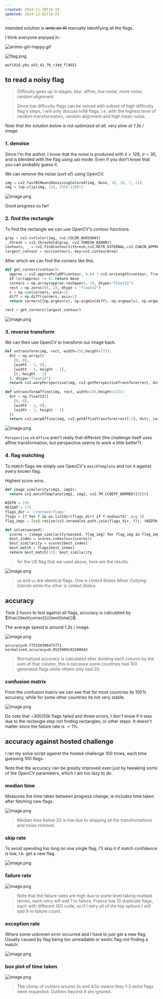 ```yaml
---
created: 2024-11-30T16:19
updated: 2024-12-02T18:01
---
```


Intended solution is ~~write an AI~~ manually identifying all the flags.

I think everyone enjoyed it~

![anime-girl-happy.gif](https://res.cloudinary.com/kumonochisanaka/image/upload/v1733003711/2024/11/a496abdc109a17b9e6891a9510d9f51e.gif)

![flag.png](https://res.cloudinary.com/kumonochisanaka/image/upload/v1733004816/2024/11/e212104933871bd5f223a0cc0f7f8a43.png)

```flag
wwf{d1d_y0u_u53_41_70_r34d_fl465}
```

## to read a noisy flag

> Difficulty goes up in stages, blur, affine, low noise, more noise, random alignment.
>
> Since low difficulty flags can be solved with subset of high difficulty flag's steps, I will only discuss lv99 flags, i.e. with the highest level of random transformation, random alignment and high mean noise.

*Note that the solution below is not optimized at all, very slow at 1.3s / image*.
### 1. denoise

Since I'm the author, I know that the noise is produced with $\bar{x}=128$, $\sigma=30$, and is blended with the flag using `add` mode. Even if you don't know that you can probably guess it.

We can remove the noise (sort of) using OpenCV.

```python
img = cv2.fastNlMeansDenoisingColored(img, None, 10, 10, 7, 21)
img = (np.clip(img, 128, 255)-128)*2
```

![image.png](https://res.cloudinary.com/kumonochisanaka/image/upload/v1733097250/2024/12/5c9a2ce2060d3fca12bc018928efe80c.png)

Good progress so far!

### 2. find the rectangle

To find the rectangle we can use OpenCV's contour functions.

```python
gray = cv2.cvtColor(img, cv2.COLOR_BGR2GRAY)
_,thresh = cv2.threshold(gray, cv2.THRESH_BINARY)
contours, _ = cv2.findContours(thresh,cv2.RETR_EXTERNAL,cv2.CHAIN_APPROX_SIMPLE)
largest_contour = max(contours, key=cv2.contourArea)
```

After which we can find the corners like this.

```python
def get_corners(contour):
  approx = cv2.approxPolyDP(contour, 0.04 * cv2.arcLength(contour, True), True)
  if len(approx) != 4: return None
  corners = np.array(approx.reshape(4, 2), dtype="float32")
  rect = np.zeros((4, 2), dtype = "float32")
  s = np.sum(corners, axis=1)
  diff = np.diff(corners, axis=1)
  return corners[[np.argmin(s), np.argmin(diff), np.argmax(s), np.argmax(diff)]]

rect = get_corners(largest_contour)
```

![image.png](https://res.cloudinary.com/kumonochisanaka/image/upload/v1733097261/2024/12/50b7451e1dfb963f3a5e50bbbc3ef2cc.png)

### 3. reverse transform

We can then use OpenCV to transform our image back.

```python
def untransform(img, rect, width=250,height=175):
  dst = np.array([
    [0, 0],
    [width - 1, 0],
    [width - 1, height - 1],
    [0, height - 1]
  ], dtype="float32")
  return cv2.warpPerspective(img, cv2.getPerspectiveTransform(rect, dst), (width, height))
  
def untransformAffine(img, rect, width=250,height=175):
  dst = np.float32([
    [0, 0],
    [width - 1, 0],
    [width - 1, height - 1]
  ])
  return cv2.warpAffine(img, cv2.getAffineTransform(rect[:3], dst), (width, height))
```

![image.png](https://res.cloudinary.com/kumonochisanaka/image/upload/v1733097777/2024/12/dfa4c1f2696c99a33730f8db02df7c15.png)

`Perspective` vs `Affine` aren't really that different (the challenge itself uses affine transformation, but perspective seems to work a little better?).

### 4. flag matching

To match flags we simply use OpenCV's `matchTemplate` and run it against every known flag.

Highest score wins.

```python
def image_similarity(img1, img2):
  return cv2.matchTemplate(img1, img2, cv2.TM_CCOEFF_NORMED)[0][0]
  
WIDTH = 250
HEIGHT = 175
flags_dir = '/content/flags'
flags = [f for f in os.listdir(flags_dir) if f.endswith('.png')]
flag_imgs = [cv2.resize(cv2.imread(os.path.join(flags_dir, f)), (WIDTH, HEIGHT)) for f in flags]

def solve(warped):
  scores = [image_similarity(warped, flag_img) for flag_img in flag_imgs]
  best_index = scores.index(max(scores))
  best_similarity = scores[best_index]
  best_match = flags[best_index]
  return best_match[:2], best_similarity
```

> for the US flag that we used above, here are the results.

![image.png](https://res.cloudinary.com/kumonochisanaka/image/upload/v1733101494/2024/12/81d3e0199242044e72bccdf8b25f4bb2.png)

> `um` and `us` are identical flags. One is *United States Minor Outlying Islands* while the other is *United States*.

## accuracy

Took 2 hours to test against all flags, accuracy is calculated by $\frac{\text{correct}}{\text{total}}$.

The average speed is around 1.3s / image.

![image.png](https://res.cloudinary.com/kumonochisanaka/image/upload/v1733096445/2024/12/d7360351bf4b0db40029cf21b9e541bc.png)

```
accuracy=0.775330396475771
normalized_accuracy=0.8525999192508943
```

> Normalized accuracy is calculated after dividing each column by the sum of that column, this is because some countries had 100 generated flags while others only had 20.

### confusion matrix

From the confusion matrix we can see that for most countries its 100% accuracy, while for some other countries its not very stable.

![image.png](https://res.cloudinary.com/kumonochisanaka/image/upload/v1733101724/2024/12/0442c8e92bdef8938aeccdba313f31b0.png)

Do note that ~300/55k flags failed and threw errors, I don't know if it was due to the rectangle step not finding rectangles, or other steps. It doesn't matter since the failure rate is $<1\%$.

## accuracy against hosted challenge

I ran my solve script against the hosted challenge 100 times, each time guessing 100 flags.

Note that the accuracy can be greatly improved even just by tweaking some of the OpenCV parameters, which I am too lazy to do.

### median time
Measures the time taken between progress change, ie includes time taken after fetching new flags.

![image.png](https://res.cloudinary.com/kumonochisanaka/image/upload/v1733179235/2024/12/085833302e83fbd84731551dc931a82b.png)

> Median time below 20 is low due to skipping all the transformations and noise removal.

### skip rate
To avoid spending too long on one single flag, I'll skip it if match confidence is low, i.e. get a new flag.

![image.png](https://res.cloudinary.com/kumonochisanaka/image/upload/v1733179434/2024/12/5d298e0fb989a535b552042fc0402275.png)

### failure rate
![image.png](https://res.cloudinary.com/kumonochisanaka/image/upload/v1733179482/2024/12/b79a92bc8c148f7b1e22e1080055ee08.png)

> Note that the failure rates are high due to some level taking multiple retries, each retry will add 1 to failure, France has 10 duplicate flags, each with different ISO code, so if I retry all of the top options I will add 9 to failure count.

### exception rate

Where some unknown error occurred and I have to just get a new flag.
Usually caused by flag being too unreadable or exotic flag not finding a match.

![image.png](https://res.cloudinary.com/kumonochisanaka/image/upload/v1733179699/2024/12/beb412934485d917c8a6002203cffa0b.png)

### box plot of time taken

![image.png](https://res.cloudinary.com/kumonochisanaka/image/upload/v1733179964/2024/12/0f50f5352cffd740281a4985b9a9a496.png)

> The clump of outliers around 3s and 4.5s means they 1-2 extra flags were requested.
> Outliers beyond 9 are ignored.
